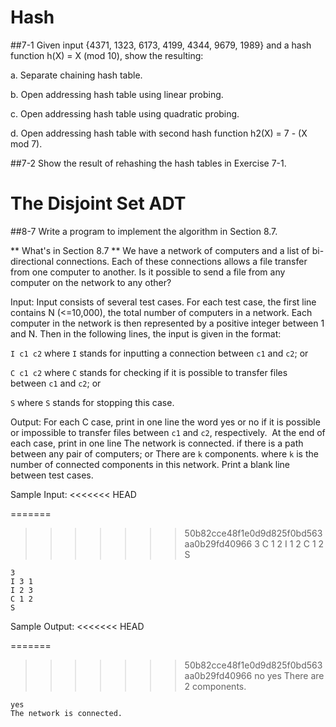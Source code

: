 Hash
=======

##7-1
Given input {4371, 1323, 6173, 4199, 4344, 9679, 1989} and 
a hash function h(X) = X (mod 10), show the resulting: 

a. Separate chaining hash table. 

b. Open addressing hash table using linear probing. 

c. Open addressing hash table using quadratic probing. 

d. Open addressing hash table with second hash function 
h2(X) = 7 - (X mod 7). 

##7-2
Show the result of rehashing the hash tables in Exercise 7-1.

The Disjoint Set ADT
====================

##8-7
Write a program to implement the algorithm in Section 8.7.

** What's in Section 8.7 **
We have a network of computers and a list of bi-directional
connections. Each of these connections allows a file transfer from one
computer to another. Is it possible to send a file from any computer
on the network to any other?

Input: Input consists of several test cases. For each test case, the
first line contains N (<=10,000), the total number of computers in a
network.  Each computer in the network is then represented by a
positive integer between 1 and N. Then in the following lines, the
input is given in the format:

`I c1 c2` where `I` stands for inputting a connection between `c1` and `c2`;
or

`C c1 c2` where `C` stands for checking if it is possible to transfer
files between `c1` and `c2`; or

`S` where `S` stands for stopping this case.

Output: For each C case, print in one line the word yes or no if it is
possible or impossible to transfer files between `c1` and `c2`,
respectively.  At the end of each case, print in one line The network
is connected. if there is a path between any pair of computers; or
There are `k` components. where `k` is the number of connected components
in this network. Print a blank line between test cases.

Sample Input:
<<<<<<< HEAD

=======
>>>>>>> 50b82cce48f1e0d9d825f0bd563aa0b29fd40966
    3
    C 1 2 
    I 1 2 
    C 1 2 
    S
    
    3 
    I 3 1 
    I 2 3
    C 1 2 
    S

Sample Output:
<<<<<<< HEAD

=======
>>>>>>> 50b82cce48f1e0d9d825f0bd563aa0b29fd40966
    no 
    yes 
    There are 2 components. 
    
    yes 
    The network is connected. 